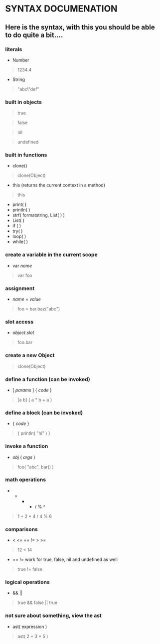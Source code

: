 # SYNTAX DOCUMENATION

## Here is the syntax, with this you should be able to do quite a bit....

### literals
* Number

>    1234.4

* String

>    "abc\\\"def"

### built in objects
> true

> false

> nil

> undefined

### built in functions
* clone(<parent>)

>    clone(Object)

* this (returns the current context in a method)

>    this

* print( <values> )
* println( <values> )
* strf( formatstring, List( <args> ) )
* List( <values> )
* if ( <cond> <true> <false> )
* try( <cond> <finally> )
* loop( <list> <func> )
* while( <cond> <block> )

### create a variable in the current scope
* var _name_

>    var foo

### assignment
* _name_ = _value_

>    foo = bar.baz("abc")

### slot access
* _object_._slot_

> foo.bar

### create a new Object
> clone(Object)

### define a function (can be invoked)
* [ _params_ ] { _code_ }

> [a b] { a * b + a }

### define a block (can be invoked)
* { _code_ }

> { println( "hi" ) }

### invoke a function
* _obj_ ( _args_ )

> foo( "abc", bar() )

### math operations
* + - * / % ^

> 1 + 2 * 4 / 4 % 6

### comparisons
* < <= == != > >=

> 12 < 14

* == != work for true, false, nil and undefined as well

> true != false

### logical operations
* && ||

> true && false || true

### not sure about something, view the ast
* ast( expression )

> ast( 2 + 3 * 5 )

